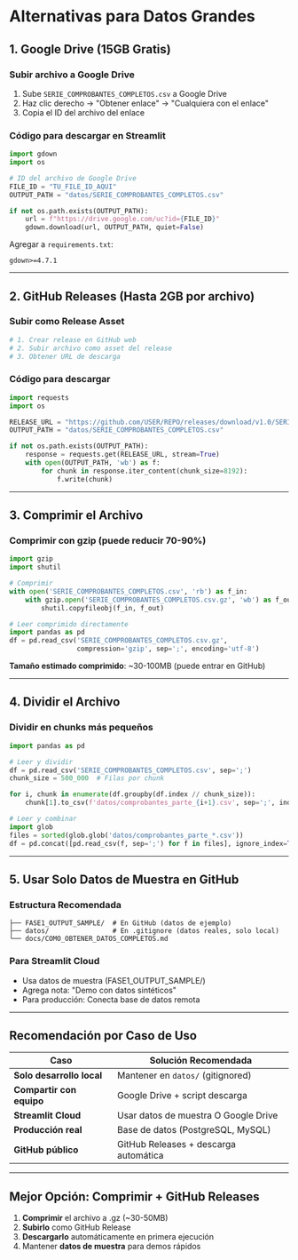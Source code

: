 # Alternativas para Datos Grandes

## 1. Google Drive (15GB Gratis)

### Subir archivo a Google Drive
1. Sube `SERIE_COMPROBANTES_COMPLETOS.csv` a Google Drive
2. Haz clic derecho → "Obtener enlace" → "Cualquiera con el enlace"
3. Copia el ID del archivo del enlace

### Código para descargar en Streamlit
```python
import gdown
import os

# ID del archivo de Google Drive
FILE_ID = "TU_FILE_ID_AQUI"
OUTPUT_PATH = "datos/SERIE_COMPROBANTES_COMPLETOS.csv"

if not os.path.exists(OUTPUT_PATH):
    url = f"https://drive.google.com/uc?id={FILE_ID}"
    gdown.download(url, OUTPUT_PATH, quiet=False)
```

Agregar a `requirements.txt`:
```
gdown>=4.7.1
```

---

## 2. GitHub Releases (Hasta 2GB por archivo)

### Subir como Release Asset
```bash
# 1. Crear release en GitHub web
# 2. Subir archivo como asset del release
# 3. Obtener URL de descarga
```

### Código para descargar
```python
import requests
import os

RELEASE_URL = "https://github.com/USER/REPO/releases/download/v1.0/SERIE_COMPROBANTES_COMPLETOS.csv"
OUTPUT_PATH = "datos/SERIE_COMPROBANTES_COMPLETOS.csv"

if not os.path.exists(OUTPUT_PATH):
    response = requests.get(RELEASE_URL, stream=True)
    with open(OUTPUT_PATH, 'wb') as f:
        for chunk in response.iter_content(chunk_size=8192):
            f.write(chunk)
```

---

## 3. Comprimir el Archivo

### Comprimir con gzip (puede reducir 70-90%)
```python
import gzip
import shutil

# Comprimir
with open('SERIE_COMPROBANTES_COMPLETOS.csv', 'rb') as f_in:
    with gzip.open('SERIE_COMPROBANTES_COMPLETOS.csv.gz', 'wb') as f_out:
        shutil.copyfileobj(f_in, f_out)

# Leer comprimido directamente
import pandas as pd
df = pd.read_csv('SERIE_COMPROBANTES_COMPLETOS.csv.gz', 
                 compression='gzip', sep=';', encoding='utf-8')
```

**Tamaño estimado comprimido**: ~30-100MB (puede entrar en GitHub)

---

## 4. Dividir el Archivo

### Dividir en chunks más pequeños
```python
import pandas as pd

# Leer y dividir
df = pd.read_csv('SERIE_COMPROBANTES_COMPLETOS.csv', sep=';')
chunk_size = 500_000  # Filas por chunk

for i, chunk in enumerate(df.groupby(df.index // chunk_size)):
    chunk[1].to_csv(f'datos/comprobantes_parte_{i+1}.csv', sep=';', index=False)

# Leer y combinar
import glob
files = sorted(glob.glob('datos/comprobantes_parte_*.csv'))
df = pd.concat([pd.read_csv(f, sep=';') for f in files], ignore_index=True)
```

---

## 5. Usar Solo Datos de Muestra en GitHub

### Estructura Recomendada
```
├── FASE1_OUTPUT_SAMPLE/  # En GitHub (datos de ejemplo)
├── datos/                # En .gitignore (datos reales, solo local)
└── docs/COMO_OBTENER_DATOS_COMPLETOS.md
```

### Para Streamlit Cloud
- Usa datos de muestra (FASE1_OUTPUT_SAMPLE/)
- Agrega nota: "Demo con datos sintéticos"
- Para producción: Conecta base de datos remota

---

## Recomendación por Caso de Uso

| Caso | Solución Recomendada |
|------|---------------------|
| **Solo desarrollo local** | Mantener en `datos/` (gitignored) |
| **Compartir con equipo** | Google Drive + script descarga |
| **Streamlit Cloud** | Usar datos de muestra O Google Drive |
| **Producción real** | Base de datos (PostgreSQL, MySQL) |
| **GitHub público** | GitHub Releases + descarga automática |

---

## Mejor Opción: Comprimir + GitHub Releases

1. **Comprimir** el archivo a .gz (~30-50MB)
2. **Subirlo** como GitHub Release
3. **Descargarlo** automáticamente en primera ejecución
4. Mantener **datos de muestra** para demos rápidos
